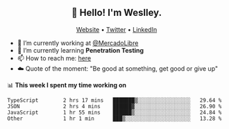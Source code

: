 <h2 align="center">👋 Hello! I'm Weslley.</h2>
<p align="center">
  <a href="http://weslleyneri.com.br">Website</a> •
  <a href="https://twitter.com/Weslley_Neri">Twitter</a> •
  <a href="https://www.linkedin.com/in/weslley-neri-3658908b">LinkedIn</a>
</p>


- 🔭 I’m currently working at [@MercadoLibre](https://github.com/mercadolibre)
- 🌱 I’m currently learning **Penetration Testing**
- 📫 How to reach me: [here](mailto:weslley39@gmail.com)
- ☁️ Quote of the moment: "Be good at something, get good or give up"

📊 **This week I spent my time working on**
<!--START_SECTION:waka-->

```text
TypeScript        2 hrs 17 mins   ███████▒░░░░░░░░░░░░░░░░░   29.64 %
JSON              2 hrs 4 mins    ██████▓░░░░░░░░░░░░░░░░░░   26.90 %
JavaScript        1 hr 55 mins    ██████▒░░░░░░░░░░░░░░░░░░   24.84 %
Other             1 hr 1 min      ███▒░░░░░░░░░░░░░░░░░░░░░   13.28 %
```

<!--END_SECTION:waka-->

<!-- Inspired by https://github.com/gruselhaus/gruselhaus -->